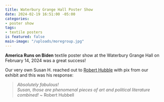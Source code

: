 ```yaml
---
title: Waterbury Grange Hall Poster Show
date: 2024-02-19 16:51:00 -05:00
categories:
- poster show
tags:
- textile posters
is featured: false
main-image: "/uploads/moregroup.jpg"
---
```


**America Runs on Biden** textile poster show at the Waterbury Grange Hall on February 14, 2024 was a great success!



Our very own Susan H. reached out to [Robert Hubble](https://roberthubbell.substack.com/) with pix from our exhibit and this was his response: 

> *Absolutely fabulous!  
Susan, those are phenomenal pieces of art and political literature combined!*
~ Robert Hubbell
 